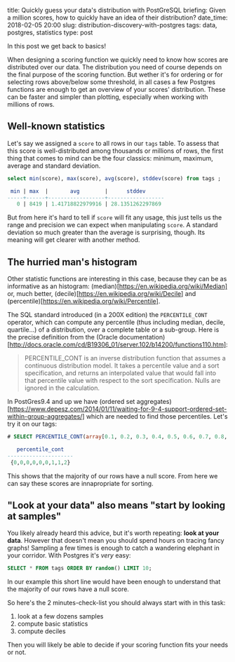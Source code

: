 title: Quickly guess your data's distribution with PostGreSQL
briefing: Given a million scores, how to quickly have an idea of their distribution?
date_time: 2018-02-05 20:00
slug: distribution-discovery-with-postgres
tags: data, postgres, statistics
type: post

In this post we get back to basics!

When designing a scoring function we quickly need to know how scores are distributed
over our data. The distribution you need of course depends on the final purpose
of the scoring function. But wether it's for ordering or for selecting rows
above/below some threshold, in all cases a few Postgres functions are enough
to get an overview of your scores' distribution.
These can be faster and simpler than plotting, especially when working with millions of rows.


## Well-known statistics

Let's say we assigned a `score` to all rows in our `tags` table.
To assess that this score is well-distributed among thousands or millions of rows,
the first thing that comes to mind can be the four classics: 
minimum, maximum, average and standard deviation.

```sql
select min(score), max(score), avg(score), stddev(score) from tags ;

 min | max  |       avg        |      stddev
-----+------+------------------+------------------
   0 | 8419 | 1.41718822979916 | 28.1351262297869
```

But from here it's hard to tell if `score` will fit any usage,
this just tells us the range and precision we can expect when manipulating `score`.
A standard deviation so much greater than the average is surprising, though. 
Its meaning will get clearer with another method.


## The hurried man's histogram

Other statistic functions are interesting in this case,
because they can be as informative as an histogram: 
(median)[https://en.wikipedia.org/wiki/Median] or, 
much better, (decile)[https://en.wikipedia.org/wiki/Decile]
and (percentile)[https://en.wikipedia.org/wiki/Percentile].

The SQL standard introduced (in a 200X edition) the `PERCENTILE_CONT` operator,
which can compute any percentile (thus including median, decile, quartile...)
of a distribution, over a complete table or a sub-group.
Here is the precise definition from the 
(Oracle documentation)[http://docs.oracle.com/cd/B19306_01/server.102/b14200/functions110.htm]:

> PERCENTILE_CONT is an inverse distribution function that assumes a continuous distribution model. It takes a percentile value and a sort specification, and returns an interpolated value that would fall into that percentile value with respect to the sort specification. Nulls are ignored in the calculation.

In PostGres9.4 and up we have
(ordered set aggregates)[https://www.depesz.com/2014/01/11/waiting-for-9-4-support-ordered-set-within-group-aggregates/]
which are needed to find those percentiles. Let's try it on our tags:

```sql
# SELECT PERCENTILE_CONT(array[0.1, 0.2, 0.3, 0.4, 0.5, 0.6, 0.7, 0.8, 0.9]) WITHIN GROUP(ORDER by score) FROM tags;

   percentile_cont
---------------------
 {0,0,0,0,0,0,1,1,2}
```

This shows that the majority of our rows have a null score.
From here we can say these scores are innapropriate for sorting.


## "Look at your data" also means "start by looking at samples"

You likely already heard this advice, but it's worth repeating: **look at your data**.
However that doesn't mean you should spend hours on tracing fancy graphs!
Sampling a few times is enough to catch a wandering elephant in your corridor.
With Postgres it's _very_ easy:

```sql
SELECT * FROM tags ORDER BY random() LIMIT 10;
```

In our example this short line would have been enough to
understand that the majority of our rows have a null score.

So here's the 2 minutes-check-list you should always start with in this task:

1. look at a few dozens samples
2. compute basic statistics
3. compute deciles

Then you will likely be able to decide if your scoring function fits your needs or not.

